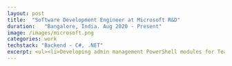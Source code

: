 ```yaml
---
layout: post
title:  "Software Development Engineer at Microsoft R&D"
duration:   "Bangalore, India. Aug 2020 - Present"
image: /images/microsoft.png
categories: work
techstack: "Backend - C#, .NET"
excerpt: <ul><li>Developing admin management PowerShell modules for Teams, one of Microsoft’s fastest growing products with over 200 million monthly active users. </li><li>As the primary developer of Teams PowerShell, driving major aspects of the product lifecycle including design, implementation, livesite and deployment.</li><li>Collaborated with teams across US and India to help integrate the Skype for Business Online (SfBO) module into Teams PowerShell and deprecation of the SfBO Connector. </li><li>Sped-up the deployment time by 4x by working on fundamentals like improving test coverage from 35% to 90%, code refactoring and mitigating release branch gaps.</li></ul> 
---
```

